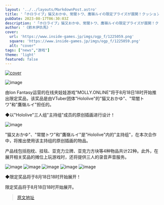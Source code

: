 ```yaml
---
layout: '../../layouts/MarkdownPost.astro'
title: '「ホロライブ」猫又おかゆ、常闇トワ、鷹嶺ルイの限定プライズが展開！クッションやタペストリーなどに描き下ろしイラストを使用'
pubDate: 2023-08-17T06:30:03Z
description: '「ホロライブ」猫又おかゆ、常闇トワ、鷹嶺ルイの限定プライズが展開！クッションやタペストリーなどに描き下ろしイラストを使用'
author: '《鈴木伊玖馬》'
cover:
  url: 'https://www.inside-games.jp/imgs/ogp_f/1225059.png'
  square: 'https://www.inside-games.jp/imgs/ogp_f/1225059.png'
  alt: "cover"
tags: ["news","游戏"]
theme: 'light'
featured: false
---
```


[![cover](https://www.inside-games.jp/imgs/ogp_f/1225059.png)](https://www.inside-games.jp/article/2023/08/17/147882.html)

![image](https://www.inside-games.jp/imgs/zoom/1225051.png)

由Ion Fantasy运营的在线夹娃娃游戏"MOLLY.ONLINE"将于8月18日18时开始推出限定奖品，该奖品是由VTuber团体"Hololive"的"猫又おかゆ"、"常闇トワ"和"鷹嶺ルイ"担任的。

◆以"Hololive"三人组"主持组"成员的原创插画进行设计！

![image](https://www.inside-games.jp/imgs/zoom/1225054.png)

"猫又おかゆ"、"常闇トワ"和"鷹嶺ルイ"是"Hololive"内的"主持组"，在本次合作中，将推出使用该主持组的原创插画的物品。

产品线包括抱枕、挂毯、亚克力立牌、亚克力方块等4种物品共计22种。此外，在展开相关奖品的摊位上玩游戏时，还将提供三人的录音声音服务。

![image](https://www.inside-games.jp/imgs/zoom/1225053.png)
![image](https://www.inside-games.jp/imgs/zoom/1225057.png)
![image](https://www.inside-games.jp/imgs/zoom/1225058.png)
![image](https://www.inside-games.jp/imgs/zoom/1225055.png)
![image](https://www.inside-games.jp/imgs/zoom/1225056.png)

◆限定奖品将于8月18日18时开始展开！

限定奖品将于8月18日18时开始展开。

>[原文地址](https://www.inside-games.jp/article/2023/08/17/147882.html)  